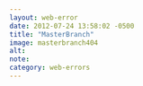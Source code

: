 ```yaml
---
layout: web-error
date: 2012-07-24 13:58:02 -0500
title: "MasterBranch"
image: masterbranch404
alt: 
note: 
category: web-errors
---
```

